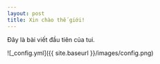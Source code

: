 ```yaml
---
layout: post
title: Xin chào thế giới!
---
```


Đây là bài viết đầu tiên của tui.

![_config.yml]({{ site.baseurl }}/images/config.png)